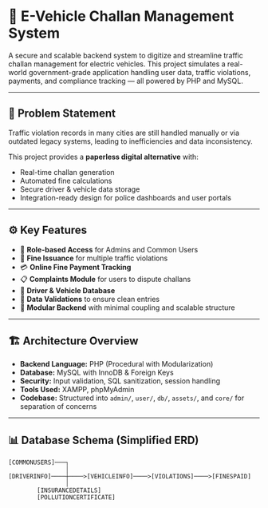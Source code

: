 # 🚓 E-Vehicle Challan Management System

A secure and scalable backend system to digitize and streamline traffic challan management for electric vehicles. This project simulates a real-world government-grade application handling user data, traffic violations, payments, and compliance tracking — all powered by PHP and MySQL.

---

## 🧠 Problem Statement

Traffic violation records in many cities are still handled manually or via outdated legacy systems, leading to inefficiencies and data inconsistency.

This project provides a **paperless digital alternative** with:
- Real-time challan generation
- Automated fine calculations
- Secure driver & vehicle data storage
- Integration-ready design for police dashboards and user portals

---

## ⚙️ Key Features

- 🔐 **Role-based Access** for Admins and Common Users
- 🧾 **Fine Issuance** for multiple traffic violations
- 💳 **Online Fine Payment Tracking**
- 📋 **Complaints Module** for users to dispute challans
- 📁 **Driver & Vehicle Database**
- 🧼 **Data Validations** to ensure clean entries
- 🧠 **Modular Backend** with minimal coupling and scalable structure

---

## 🏗️ Architecture Overview

- **Backend Language:** PHP (Procedural with Modularization)
- **Database:** MySQL with InnoDB & Foreign Keys
- **Security:** Input validation, SQL sanitization, session handling
- **Tools Used:** XAMPP, phpMyAdmin
- **Codebase:** Structured into `admin/`, `user/`, `db/`, `assets/`, and `core/` for separation of concerns

---

## 📊 Database Schema (Simplified ERD)

```text
[COMMONUSERS]───┐
                │
[DRIVERINFO]────┼────>[VEHICLEINFO]────>[VIOLATIONS]────>[FINESPAID]
                │
        [INSURANCEDETAILS]
        [POLLUTIONCERTIFICATE]
